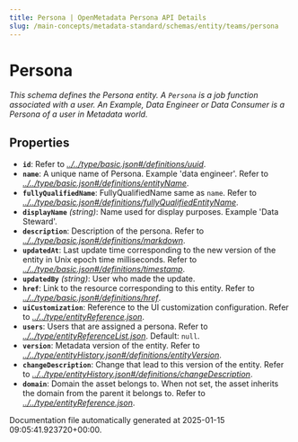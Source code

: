 ```yaml
---
title: Persona | OpenMetadata Persona API Details
slug: /main-concepts/metadata-standard/schemas/entity/teams/persona
---
```


# Persona

*This schema defines the Persona entity. A `Persona` is a job function associated with a user. An Example, Data Engineer or Data Consumer is a Persona of a user in Metadata world.*

## Properties

- **`id`**: Refer to *[../../type/basic.json#/definitions/uuid](#/../type/basic.json#/definitions/uuid)*.
- **`name`**: A unique name of Persona. Example 'data engineer'. Refer to *[../../type/basic.json#/definitions/entityName](#/../type/basic.json#/definitions/entityName)*.
- **`fullyQualifiedName`**: FullyQualifiedName same as `name`. Refer to *[../../type/basic.json#/definitions/fullyQualifiedEntityName](#/../type/basic.json#/definitions/fullyQualifiedEntityName)*.
- **`displayName`** *(string)*: Name used for display purposes. Example 'Data Steward'.
- **`description`**: Description of the persona. Refer to *[../../type/basic.json#/definitions/markdown](#/../type/basic.json#/definitions/markdown)*.
- **`updatedAt`**: Last update time corresponding to the new version of the entity in Unix epoch time milliseconds. Refer to *[../../type/basic.json#/definitions/timestamp](#/../type/basic.json#/definitions/timestamp)*.
- **`updatedBy`** *(string)*: User who made the update.
- **`href`**: Link to the resource corresponding to this entity. Refer to *[../../type/basic.json#/definitions/href](#/../type/basic.json#/definitions/href)*.
- **`uiCustomization`**: Reference to the UI customization configuration. Refer to *[../../type/entityReference.json](#/../type/entityReference.json)*.
- **`users`**: Users that are assigned a persona. Refer to *[../../type/entityReferenceList.json](#/../type/entityReferenceList.json)*. Default: `null`.
- **`version`**: Metadata version of the entity. Refer to *[../../type/entityHistory.json#/definitions/entityVersion](#/../type/entityHistory.json#/definitions/entityVersion)*.
- **`changeDescription`**: Change that lead to this version of the entity. Refer to *[../../type/entityHistory.json#/definitions/changeDescription](#/../type/entityHistory.json#/definitions/changeDescription)*.
- **`domain`**: Domain the asset belongs to. When not set, the asset inherits the domain from the parent it belongs to. Refer to *[../../type/entityReference.json](#/../type/entityReference.json)*.


Documentation file automatically generated at 2025-01-15 09:05:41.923720+00:00.
